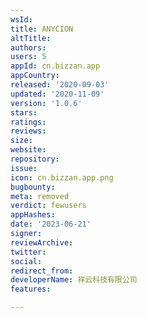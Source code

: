 ```yaml
---
wsId: 
title: ANYCION
altTitle: 
authors: 
users: 5
appId: cn.bizzan.app
appCountry: 
released: '2020-09-03'
updated: '2020-11-09'
version: '1.0.6'
stars: 
ratings: 
reviews: 
size: 
website: 
repository: 
issue: 
icon: cn.bizzan.app.png
bugbounty: 
meta: removed
verdict: fewusers
appHashes: 
date: '2023-06-21'
signer: 
reviewArchive: 
twitter: 
social: 
redirect_from: 
developerName: 祥云科技有限公司
features: 

---
```



